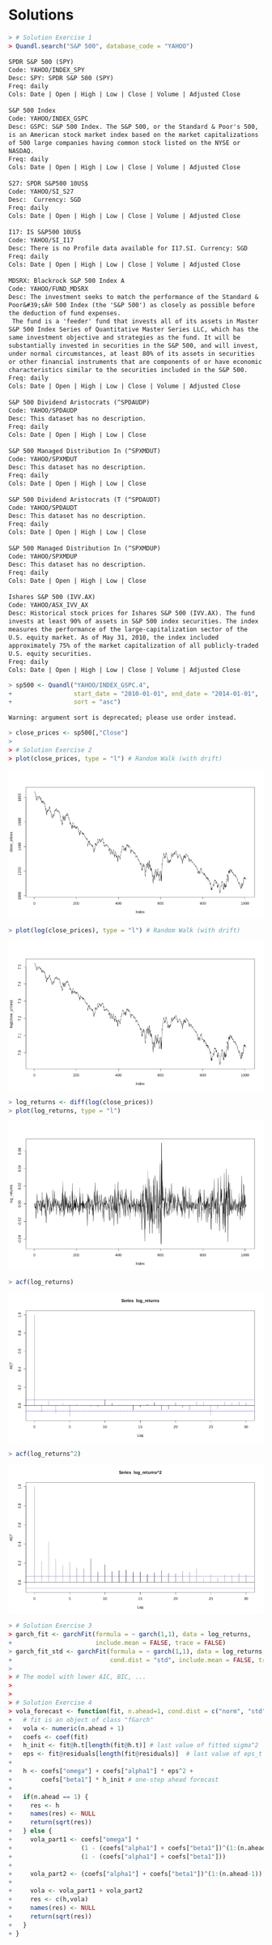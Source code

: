 # Solutions




```r
> # Solution Exercise 1
> Quandl.search("S&P 500", database_code = "YAHOO")
```

```
SPDR S&P 500 (SPY)
Code: YAHOO/INDEX_SPY
Desc: SPY: SPDR S&P 500 (SPY)
Freq: daily
Cols: Date | Open | High | Low | Close | Volume | Adjusted Close

S&P 500 Index
Code: YAHOO/INDEX_GSPC
Desc: GSPC: S&P 500 Index. The S&P 500, or the Standard & Poor's 500, is an American stock market index based on the market capitalizations of 500 large companies having common stock listed on the NYSE or NASDAQ.
Freq: daily
Cols: Date | Open | High | Low | Close | Volume | Adjusted Close

S27: SPDR S&P500 10US$
Code: YAHOO/SI_S27
Desc:  Currency: SGD
Freq: daily
Cols: Date | Open | High | Low | Close | Volume | Adjusted Close

I17: IS S&P500 10US$
Code: YAHOO/SI_I17
Desc: There is no Profile data available for I17.SI. Currency: SGD
Freq: daily
Cols: Date | Open | High | Low | Close | Volume | Adjusted Close

MDSRX: Blackrock S&P 500 Index A
Code: YAHOO/FUND_MDSRX
Desc: The investment seeks to match the performance of the Standard & Poor&#39;sÂ® 500 Index (the 'S&P 500') as closely as possible before the deduction of fund expenses.
 The fund is a 'feeder' fund that invests all of its assets in Master S&P 500 Index Series of Quantitative Master Series LLC, which has the same investment objective and strategies as the fund. It will be substantially invested in securities in the S&P 500, and will invest, under normal circumstances, at least 80% of its assets in securities or other financial instruments that are components of or have economic characteristics similar to the securities included in the S&P 500.
Freq: daily
Cols: Date | Open | High | Low | Close | Volume | Adjusted Close

S&P 500 Dividend Aristocrats (^SPDAUDP)
Code: YAHOO/SPDAUDP
Desc: This dataset has no description.
Freq: daily
Cols: Date | Open | High | Low | Close

S&P 500 Managed Distribution In (^SPXMDUT)
Code: YAHOO/SPXMDUT
Desc: This dataset has no description.
Freq: daily
Cols: Date | Open | High | Low | Close

S&P 500 Dividend Aristocrats (T (^SPDAUDT)
Code: YAHOO/SPDAUDT
Desc: This dataset has no description.
Freq: daily
Cols: Date | Open | High | Low | Close

S&P 500 Managed Distribution In (^SPXMDUP)
Code: YAHOO/SPXMDUP
Desc: This dataset has no description.
Freq: daily
Cols: Date | Open | High | Low | Close

Ishares S&P 500 (IVV.AX)
Code: YAHOO/ASX_IVV_AX
Desc: Historical stock prices for Ishares S&P 500 (IVV.AX). The fund invests at least 90% of assets in S&P 500 index securities. The index measures the performance of the large-capitalization sector of the U.S. equity market. As of May 31, 2010, the index included approximately 75% of the market capitalization of all publicly-traded U.S. equity securities.
Freq: daily
Cols: Date | Open | High | Low | Close | Volume | Adjusted Close
```

```r
> sp500 <- Quandl("YAHOO/INDEX_GSPC.4",
+                 start_date = "2010-01-01", end_date = "2014-01-01",
+                 sort = "asc")
```

```
Warning: argument sort is deprecated; please use order instead.
```

```r
> close_prices <- sp500[,"Close"]
> 
> # Solution Exercise 2
> plot(close_prices, type = "l") # Random Walk (with drift)
```

<img src="figure/unnamed-chunk-1-1.png" title="plot of chunk unnamed-chunk-1" alt="plot of chunk unnamed-chunk-1" style="display: block; margin: auto;" />

```r
> plot(log(close_prices), type = "l") # Random Walk (with drift)
```

<img src="figure/unnamed-chunk-1-2.png" title="plot of chunk unnamed-chunk-1" alt="plot of chunk unnamed-chunk-1" style="display: block; margin: auto;" />

```r
> log_returns <- diff(log(close_prices))
> plot(log_returns, type = "l")
```

<img src="figure/unnamed-chunk-1-3.png" title="plot of chunk unnamed-chunk-1" alt="plot of chunk unnamed-chunk-1" style="display: block; margin: auto;" />

```r
> acf(log_returns)
```

<img src="figure/unnamed-chunk-1-4.png" title="plot of chunk unnamed-chunk-1" alt="plot of chunk unnamed-chunk-1" style="display: block; margin: auto;" />

```r
> acf(log_returns^2)
```

<img src="figure/unnamed-chunk-1-5.png" title="plot of chunk unnamed-chunk-1" alt="plot of chunk unnamed-chunk-1" style="display: block; margin: auto;" />

```r
> # Solution Exercise 3
> garch_fit <- garchFit(formula = ~ garch(1,1), data = log_returns,
+                       include.mean = FALSE, trace = FALSE)
> garch_fit_std <- garchFit(formula = ~ garch(1,1), data = log_returns,
+                           cond.dist = "std", include.mean = FALSE, trace = FALSE)
> 
> # The model with lower AIC, BIC, ...
> 
> 
> # Solution Exercise 4
> vola_forecast <- function(fit, n.ahead=1, cond.dist = c("norm", "std")) {
+   # fit is an object of class "fGarch"
+   vola <- numeric(n.ahead + 1)
+   coefs <- coef(fit)
+   h_init <- fit@h.t[length(fit@h.t)] # last value of fitted sigma^2
+   eps <- fit@residuals[length(fit@residuals)]  # last value of eps_t
+   
+   h <- coefs["omega"] + coefs["alpha1"] * eps^2 +
+        coefs["beta1"] * h_init # one-step ahead forecast
+   
+   if(n.ahead == 1) {
+     res <- h
+     names(res) <- NULL
+     return(sqrt(res))
+   } else {
+     vola_part1 <- coefs["omega"] *
+                   (1 - (coefs["alpha1"] + coefs["beta1"])^(1:(n.ahead-1)))/
+                   (1 - (coefs["alpha1"] + coefs["beta1"]))
+     
+     vola_part2 <- (coefs["alpha1"] + coefs["beta1"])^(1:(n.ahead-1)) * h
+   
+     vola <- vola_part1 + vola_part2
+     res <- c(h,vola)
+     names(res) <- NULL
+     return(sqrt(res))
+   }
+ }
```
